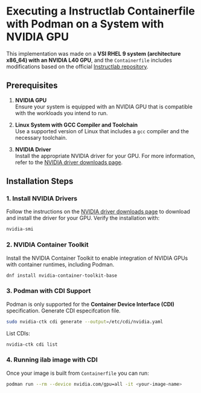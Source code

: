 # Executing a Instructlab Containerfile with Podman on a System with NVIDIA GPU

This implementation was made on a **VSI RHEL 9 system (architecture x86_64) with an NVIDIA L40 GPU**, and the `Containerfile` includes modifications based on the official [Instructlab repository](https://github.com/instructlab/instructlab).

## Prerequisites

1. **NVIDIA GPU**  
   Ensure your system is equipped with an NVIDIA GPU that is compatible with the workloads you intend to run.

2. **Linux System with GCC Compiler and Toolchain**  
   Use a supported version of Linux that includes a `gcc` compiler and the necessary toolchain.

3. **NVIDIA Driver**  
   Install the appropriate NVIDIA driver for your GPU. For more information, refer to the [NVIDIA driver downloads page](https://developer.nvidia.com/datacenter-driver-downloads).

## Installation Steps

### 1. Install NVIDIA Drivers
Follow the instructions on the [NVIDIA driver downloads page](https://developer.nvidia.com/datacenter-driver-downloads) to download and install the driver for your GPU. Verify the installation with:

```bash
nvidia-smi
```

### 2. **NVIDIA Container Toolkit**  
Install the NVIDIA Container Toolkit to enable integration of NVIDIA GPUs with container runtimes, including Podman.

```bash
dnf install nvidia-container-toolkit-base
```

### 3. **Podman with CDI Support**  
Podman is only supported for the **Container Device Interface (CDI)** specification. Generate CDI especifcation file.
   
```bash
sudo nvidia-ctk cdi generate --output=/etc/cdi/nvidia.yaml
```
List CDIs:

```bash
nvidia-ctk cdi list
```
    
### 4. Running ilab image with CDI
Once your image is built from `Containerfile` you can run:

```bash
podman run --rm --device nvidia.com/gpu=all -it <your-image-name>
```
